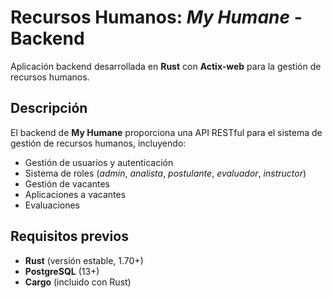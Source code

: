 # Recursos Humanos: _**My Humane**_ - Backend

Aplicación backend desarrollada en **Rust** con **Actix-web** para la gestión de recursos humanos.

## Descripción

El backend de **My Humane** proporciona una API RESTful para el sistema de gestión de recursos humanos, incluyendo:

- Gestión de usuarios y autenticación  
- Sistema de roles (_admin_, _analista_, _postulante_, _evaluador_, _instructor_)  
- Gestión de vacantes  
- Aplicaciones a vacantes  
- Evaluaciones

## Requisitos previos

- **Rust** (versión estable, 1.70+)  
- **PostgreSQL** (13+)  
- **Cargo** (incluido con Rust)
